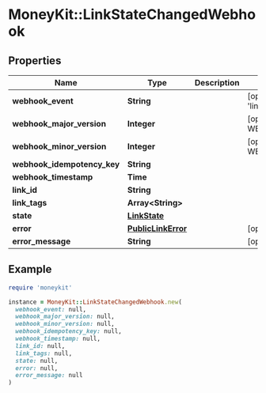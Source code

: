 # MoneyKit::LinkStateChangedWebhook

## Properties

| Name | Type | Description | Notes |
| ---- | ---- | ----------- | ----- |
| **webhook_event** | **String** |  | [optional][default to &#39;link.state_changed&#39;] |
| **webhook_major_version** | **Integer** |  | [optional][default to WEBHOOK_MAJOR_VERSION::N1] |
| **webhook_minor_version** | **Integer** |  | [optional][default to WEBHOOK_MINOR_VERSION::N0] |
| **webhook_idempotency_key** | **String** |  |  |
| **webhook_timestamp** | **Time** |  |  |
| **link_id** | **String** |  |  |
| **link_tags** | **Array&lt;String&gt;** |  |  |
| **state** | [**LinkState**](LinkState.md) |  |  |
| **error** | [**PublicLinkError**](PublicLinkError.md) |  | [optional] |
| **error_message** | **String** |  | [optional] |

## Example

```ruby
require 'moneykit'

instance = MoneyKit::LinkStateChangedWebhook.new(
  webhook_event: null,
  webhook_major_version: null,
  webhook_minor_version: null,
  webhook_idempotency_key: null,
  webhook_timestamp: null,
  link_id: null,
  link_tags: null,
  state: null,
  error: null,
  error_message: null
)
```

